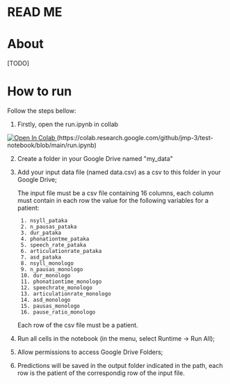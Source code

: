 # READ ME

# About

[TODO]

# How to run

Follow the steps bellow:

1. Firstly, open the run.ipynb in collab <a target="_blank" href="https://colab.research.google.com/github/jmp-3/test-notebook/blob/main/run.ipynb">
  <img src="https://colab.research.google.com/assets/colab-badge.svg" alt="Open In Colab"/>
</a> (https://colab.research.google.com/github/jmp-3/test-notebook/blob/main/run.ipynb)

2. Create a folder in your Google Drive named "my_data"

3. Add your input data file (named data.csv) as a csv to this folder in your Google Drive;

      The input file must be a csv file containing 16 columns, each column must contain in each row the value for the following variables for a patient:

        1. nsyll_pataka
        2. n_pausas_pataka
        3. dur_pataka
        4. phonationtme_pataka
        5. speech_rate_pataka
        6. articulationrate_pataka
        7. asd_pataka
        8. nsyll_monologo
        9. n_pausas_monologo
        10. dur_monologo
        11. phonationtime_monologo
        12. speechrate_monologo
        13. articulationrate_monologo
        14. asd_monologo
        15. pausas_monologo
        16. pause_ratio_monologo

      Each row of the csv file must be a patient.  

4. Run all cells in the notebook (in the menu, select Runtime -> Run All);

5. Allow permissions to access Google Drive Folders;

6. Predictions will be saved in the output folder indicated in the path, each row is the patient of the correspondig row of the input file.
